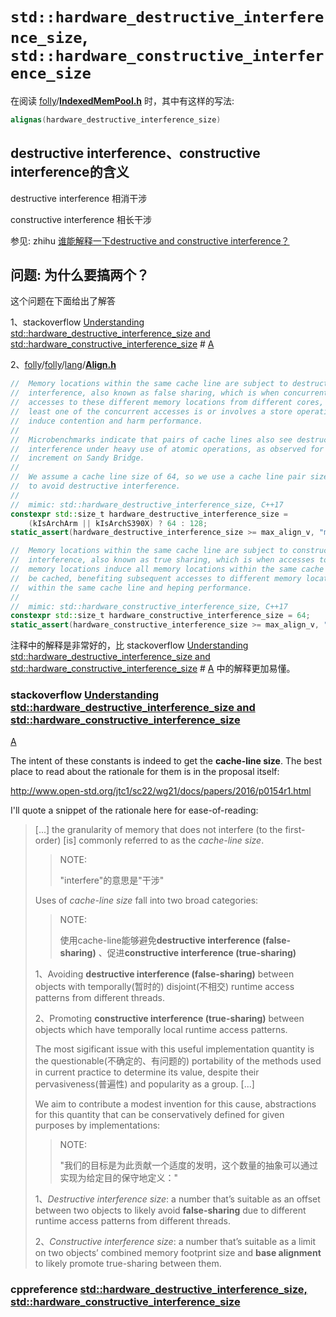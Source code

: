 # `std::hardware_destructive_interference_size`, `std::hardware_constructive_interference_size`

在阅读 [folly](https://github.com/facebook/folly/tree/main/folly)/[**IndexedMemPool.h**](https://github.com/facebook/folly/blob/main/folly/IndexedMemPool.h) 时，其中有这样的写法:

```C++
alignas(hardware_destructive_interference_size) 
```



## destructive interference、constructive interference的含义

destructive interference 相消干涉

constructive interference 相长干涉

参见: zhihu [谁能解释一下destructive and constructive interference？](https://www.zhihu.com/question/23563893)

## 问题: 为什么要搞两个？

这个问题在下面给出了解答

1、stackoverflow [Understanding std::hardware_destructive_interference_size and std::hardware_constructive_interference_size](https://stackoverflow.com/questions/39680206/understanding-stdhardware-destructive-interference-size-and-stdhardware-cons) # [A](https://stackoverflow.com/a/39887282/10173843)

2、[folly](https://github.com/facebook/folly)/[folly](https://github.com/facebook/folly/tree/main/folly)/[lang](https://github.com/facebook/folly/tree/main/folly/lang)/[**Align.h**](https://github.com/facebook/folly/blob/main/folly/lang/Align.h)

```C++
//  Memory locations within the same cache line are subject to destructive
//  interference, also known as false sharing, which is when concurrent
//  accesses to these different memory locations from different cores, where at
//  least one of the concurrent accesses is or involves a store operation,
//  induce contention and harm performance.
//
//  Microbenchmarks indicate that pairs of cache lines also see destructive
//  interference under heavy use of atomic operations, as observed for atomic
//  increment on Sandy Bridge.
//
//  We assume a cache line size of 64, so we use a cache line pair size of 128
//  to avoid destructive interference.
//
//  mimic: std::hardware_destructive_interference_size, C++17
constexpr std::size_t hardware_destructive_interference_size =
    (kIsArchArm || kIsArchS390X) ? 64 : 128;
static_assert(hardware_destructive_interference_size >= max_align_v, "math?");

//  Memory locations within the same cache line are subject to constructive
//  interference, also known as true sharing, which is when accesses to some
//  memory locations induce all memory locations within the same cache line to
//  be cached, benefiting subsequent accesses to different memory locations
//  within the same cache line and heping performance.
//
//  mimic: std::hardware_constructive_interference_size, C++17
constexpr std::size_t hardware_constructive_interference_size = 64;
static_assert(hardware_constructive_interference_size >= max_align_v, "math?");
```

注释中的解释是非常好的，比 stackoverflow [Understanding std::hardware_destructive_interference_size and std::hardware_constructive_interference_size](https://stackoverflow.com/questions/39680206/understanding-stdhardware-destructive-interference-size-and-stdhardware-cons) # [A](https://stackoverflow.com/a/39887282/10173843) 中的解释更加易懂。

### stackoverflow [Understanding std::hardware_destructive_interference_size and std::hardware_constructive_interference_size](https://stackoverflow.com/questions/39680206/understanding-stdhardware-destructive-interference-size-and-stdhardware-cons)



[A](https://stackoverflow.com/a/39887282/10173843)

The intent of these constants is indeed to get the **cache-line size**. The best place to read about the rationale for them is in the proposal itself:

http://www.open-std.org/jtc1/sc22/wg21/docs/papers/2016/p0154r1.html

I'll quote a snippet of the rationale here for ease-of-reading:

> [...] the granularity of memory that does not interfere (to the first-order) [is] commonly referred to as the *cache-line size*.
>
> > NOTE: 
> >
> > "interfere"的意思是"干涉"
>
> Uses of *cache-line size* fall into two broad categories:
>
> > NOTE: 
> >
> > 使用cache-line能够避免**destructive interference (false-sharing)** 、促进**constructive interference (true-sharing)** 
>
> 1、Avoiding **destructive interference (false-sharing)** between objects with temporally(暂时的) disjoint(不相交) runtime access patterns from different threads.
>
> 2、Promoting **constructive interference (true-sharing)** between objects which have temporally local runtime access patterns.
>
> The most sigificant issue with this useful implementation quantity is the questionable(不确定的、有问题的) portability of the methods used in current practice to determine its value, despite their pervasiveness(普遍性) and popularity as a group. [...]
>
> We aim to contribute a modest invention for this cause, abstractions for this quantity that can be conservatively defined for given purposes by implementations:
>
> > NOTE: 
> >
> > "我们的目标是为此贡献一个适度的发明，这个数量的抽象可以通过实现为给定目的保守地定义："
>
> 1、*Destructive interference size*: a number that’s suitable as an offset between two objects to likely avoid **false-sharing** due to different runtime access patterns from different threads.
>
> 2、*Constructive interference size*: a number that’s suitable as a limit on two objects’ combined memory footprint size and **base alignment** to likely promote true-sharing between them.

### cppreference [std::hardware_destructive_interference_size, std::hardware_constructive_interference_size](https://en.cppreference.com/w/cpp/thread/hardware_destructive_interference_size)


